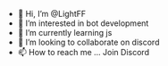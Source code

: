 - 👋 Hi, I’m @LightFF
- 👀 I’m interested in bot development
- 🌱 I’m currently learning js
- 💞️ I’m looking to collaborate on discord
- 📫 How to reach me ...
Join Discord
<!---
LightFF/LightFF is a ✨ special ✨ repository because its `README.md` (this file) appears on your GitHub profile.
You can click the Preview link to take a look at your changes.
--->
